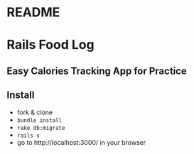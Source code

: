 # README

# Rails Food Log

## Easy Calories Tracking App for Practice

## Install

- fork & clone
- `bundle install`
- `rake db:migrate`
- `rails s`
- go to http://localhost:3000/ in your browser